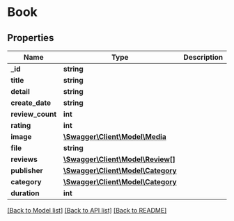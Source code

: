 # Book

## Properties
Name | Type | Description | Notes
------------ | ------------- | ------------- | -------------
**_id** | **string** |  | [optional] 
**title** | **string** |  | 
**detail** | **string** |  | [optional] 
**create_date** | **string** |  | 
**review_count** | **int** |  | [optional] 
**rating** | **int** |  | [optional] 
**image** | [**\Swagger\Client\Model\Media**](Media.md) |  | 
**file** | **string** |  | [optional] 
**reviews** | [**\Swagger\Client\Model\Review[]**](Review.md) |  | [optional] 
**publisher** | [**\Swagger\Client\Model\Category**](Category.md) |  | [optional] 
**category** | [**\Swagger\Client\Model\Category**](Category.md) |  | [optional] 
**duration** | **int** |  | [optional] 

[[Back to Model list]](../README.md#documentation-for-models) [[Back to API list]](../README.md#documentation-for-api-endpoints) [[Back to README]](../README.md)


